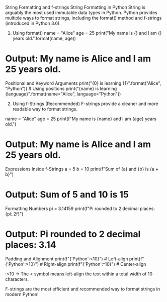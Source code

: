 
String Formatting and f-strings
String Formatting in Python
String is arguably the most used immutable data types in Python. Python provides multiple ways to format strings, including the format() method and f-strings (introduced in Python 3.6).

1. Using format()
name = "Alice"
age = 25
print("My name is {} and I am {} years old.".format(name, age))
# Output: My name is Alice and I am 25 years old.

Positional and Keyword Arguments
print("{0} is learning {1}".format("Alice", "Python"))  # Using positions
print("{name} is learning {language}".format(name="Alice", language="Python"))

2. Using f-Strings (Recommended)
F-strings provide a cleaner and more readable way to format strings.

name = "Alice"
age = 25
print(f"My name is {name} and I am {age} years old.")
# Output: My name is Alice and I am 25 years old.

Expressions Inside f-Strings
a = 5
b = 10
print(f"Sum of {a} and {b} is {a + b}")
# Output: Sum of 5 and 10 is 15

Formatting Numbers
pi = 3.14159
print(f"Pi rounded to 2 decimal places: {pi:.2f}")
# Output: Pi rounded to 2 decimal places: 3.14

Padding and Alignment
print(f"{'Python':<10}")  # Left-align
print(f"{'Python':>10}")  # Right-align
print(f"{'Python':^10}")  # Center-align

:<10 → The < symbol means left-align the text within a total width of 10 characters.

F-strings are the most efficient and recommended way to format strings in modern Python!